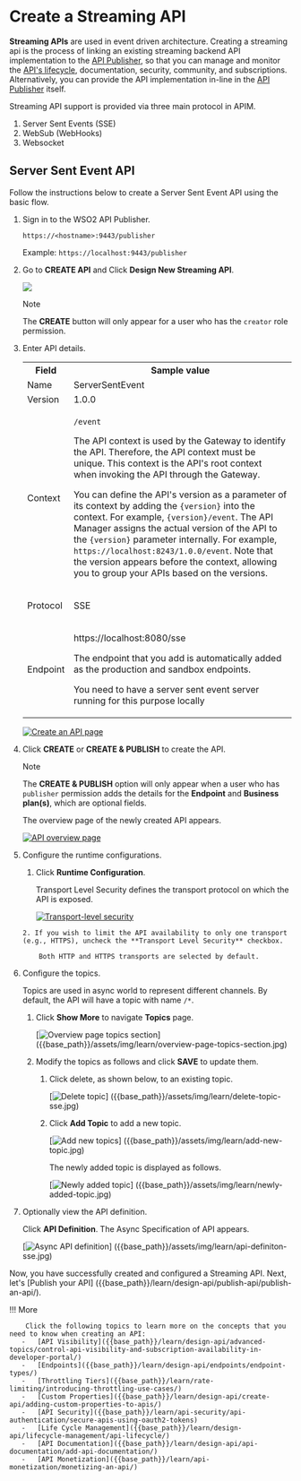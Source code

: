 # Create a Streaming API

**Streaming APIs** are used in event driven architecture. Creating a streaming api is the process of linking an 
existing streaming backend API implementation to the [API Publisher]({{base_path}}/getting-started/overview/#api-publisher), so that you can manage and monitor the [API's lifecycle]({{base_path}}/learn/design-api/lifecycle-management/api-lifecycle/), documentation, security, community, and subscriptions. Alternatively, you can provide the API implementation in-line in the [API Publisher]({{base_path}}/getting-started/overview/#api-publisher) itself.

Streaming API support is provided via three main protocol in APIM.

1. Server Sent Events (SSE)
2. WebSub (WebHooks)
3. Websocket

## Server Sent Event API

Follow the instructions below to create a Server Sent Event API using the basic flow.

1. Sign in to the WSO2 API Publisher.

    `https://<hostname>:9443/publisher` 
   
    Example: `https://localhost:9443/publisher`

2.  Go to **CREATE API** and Click **Design New Streaming API**.

    [![]({{base_path}}/assets/img/learn/create-a-server-sent-event-api.jpg)]({{base_path}}/assets/img/learn/create-a-server-sent-event-api.jpg)

    <html><div class="admonition note">
      <p class="admonition-title">Note</p>
      <p>The <b>CREATE</b> button will only appear for a user who has the <code>creator</code> role permission.</p>
      </div>
    </html>
    
3.  Enter API details. 
    
     <table>
         <colgroup>
             <col/>
             <col/>
             <col/>
         </colgroup>
         <tbody>
             <tr>
                 <th colspan="2">Field</th>
                 <th >Sample 
          value</th>
             </tr>
             <tr>
                 <td colspan="2" class="confluenceTd">Name</td>
                 <td class="confluenceTd">ServerSentEvent</td>
             </tr>
             <tr>
                 <td colspan="2" class="confluenceTd">Version</td>
                 <td colspan="1" class="confluenceTd">1.0.0</td>
             </tr>
             <tr>
                 <td colspan="2" class="confluenceTd">Context</td>
                 <td class="confluenceTd">
                     <div class="content-wrapper">
                         <p>
                             <code>/event</code>
                         </p>
                         <div>
                             <div class="confluence-information-macro-body">
                                 <p>The API context is used by the Gateway to identify the API. 
          Therefore, the API context must be unique. This context is the API's root context when invoking the API through 
          the Gateway.</p>
                             </div>
                             <div class="confluence-information-macro confluence-information-macro-tip">
                                 <span class="aui-icon aui-icon-small aui-iconfont-approve confluence-information-macro-icon"></span>
                                 <div class="confluence-information-macro-body">
                                     <p>You can define the API's version as a parameter of its context by 
          adding the <code>{version}</code> into the context. For example, <code>{version}/event</code>. The API Manager 
          assigns the actual version of the API to the <code>{version}</code> parameter internally. For example, 
                                         <code>https://localhost:8243/1.0.0/event</code>. Note that the version appears before the context, allowing you to 
          group your APIs based on the versions.</p>
                                 </div>
                             </div>
                         </div>
                     </div>
                 </td>
             </tr>
             <tr>
                 <td colspan="2" class="confluenceTd">Protocol</td>
                 <td colspan="1" class="confluenceTd">
                     <p>SSE</p>
                 </td>
             </tr>
             <tr>
                 <td colspan="2" class="confluenceTd">Endpoint</td>
                 <td colspan="1" class="confluenceTd">
                     <p>
                         https://localhost:8080/sse
                     </p>
                     <p>The endpoint that you add is 
          automatically added as the production and sandbox endpoints.</p>
                     <p>You need to have a server sent event server running for this purpose locally</p>
                 </td>
             </tr>
         </tbody>
     </table>
             
      [![Create an API page]({{base_path}}/assets/img/learn/create-server-sent-api-form.jpg)]({{base_path}}/assets/img/learn/create-server-sent-api-form.jpg)

4.  Click **CREATE** or **CREATE & PUBLISH** to create the API.

     <html>
     <div class="admonition note">
     <p class="admonition-title">Note</p>
     <p>The <b>CREATE & PUBLISH</b> option will only appear when a user who has <code>publisher</code> permission adds the details for the <b>Endpoint</b> and <b>Business plan(s)</b>, which are optional fields.</p>
     </div>
     </html>

    The overview page of the newly created API appears. 
    
    [![API overview page]({{base_path}}/assets/img/learn/overviewpage-server-sent-api.jpg)]({{base_path}}/assets/img/learn/overviewpage-server-sent-api.jpg)

5. Configure the runtime configurations.

     1. Click **Runtime Configuration**. 

         Transport Level Security  defines the transport protocol on which the API is exposed.  

         [![Transport-level security]({{base_path}}/assets/img/learn/transport-level-security-sse.jpg)]({{base_path}}/assets/img/learn/transport-level-security-sse.jpg)

       2. If you wish to limit the API availability to only one transport (e.g., HTTPS), uncheck the **Transport Level Security** checkbox.
           
           Both HTTP and HTTPS transports are selected by default.

6. Configure the topics.

     Topics are used in async world to represent different channels. By default, the API will have a topic with name 
     `/*`.

     1. Click **Show More** to navigate **Topics** page.

         [![Overview page topics section]({{base_path}}/assets/img/learn/overview-page-topics-section.jpg)]
         ({{base_path}}/assets/img/learn/overview-page-topics-section.jpg)

      2. Modify the topics as follows and click **SAVE** to update them.

          1. Click delete, as shown below, to an existing topic.

              [![Delete topic]({{base_path}}/assets/img/learn/delete-topic-sse.jpg)]
              ({{base_path}}/assets/img/learn/delete-topic-sse.jpg)

          2. Click **Add Topic** to add a new topic.
         
             [![Add new topics]({{base_path}}/assets/img/learn/add-new-topic.jpg)]
             ({{base_path}}/assets/img/learn/add-new-topic.jpg)
      
             The newly added topic is displayed as follows.
         
             [![Newly added topic]({{base_path}}/assets/img/learn/newly-added-topic.jpg)]
             ({{base_path}}/assets/img/learn/newly-added-topic.jpg)

8. Optionally view the API definition.

     Click **API Definition**. The Async Specification of API appears.

     [![Async API definition]({{base_path}}/assets/img/learn/api-definiton-sse.jpg)]
     ({{base_path}}/assets/img/learn/api-definiton-sse.jpg)

Now, you have successfully created and configured a Streaming API. Next, let's [Publish your API]
({{base_path}}/learn/design-api/publish-api/publish-an-api/).

!!! More

        Click the following topics to learn more on the concepts that you need to know when creating an API:
       -   [API Visibility]({{base_path}}/learn/design-api/advanced-topics/control-api-visibility-and-subscription-availability-in-developer-portal/)
       -   [Endpoints]({{base_path}}/learn/design-api/endpoints/endpoint-types/)
       -   [Throttling Tiers]({{base_path}}/learn/rate-limiting/introducing-throttling-use-cases/)
       -   [Custom Properties]({{base_path}}/learn/design-api/create-api/adding-custom-properties-to-apis/)
       -   [API Security]({{base_path}}/learn/api-security/api-authentication/secure-apis-using-oauth2-tokens)
       -   [Life Cycle Management]({{base_path}}/learn/design-api/lifecycle-management/api-lifecycle/)
       -   [API Documentation]({{base_path}}/learn/design-api/api-documentation/add-api-documentation/)
       -   [API Monetization]({{base_path}}/learn/api-monetization/monetizing-an-api/)



